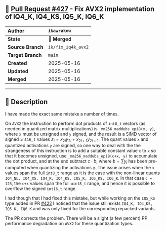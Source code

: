 ## 🔀 [Pull Request #427](https://github.com/ikawrakow/ik_llama.cpp/pull/427) - Fix AVX2 implementation of IQ4_K, IQ4_KS, IQ5_K, IQ6_K

| **Author** | `ikawrakow` |
| :--- | :--- |
| **State** | 🔀 **Merged** |
| **Source Branch** | `ik/fix_iq4k_avx2` |
| **Target Branch** | `main` |
| **Created** | 2025-05-16 |
| **Updated** | 2025-05-16 |
| **Merged** | 2025-05-16 |

---

## 📄 Description

I have made the exact same mistake a number of times.

On `AVX2` the instruction to perform dot products of `int8_t` vectors (as needed in quantized matrix multiplications) is `_mm256_maddubs_epi8(x, y)`, where `x` must be unsigned and `y` signed, and the result is a SIMD vector of signed `int16_t` values $z_i = x_{2i} y_{2i} + x_{2i+1} y_{2i+1}$. The quant values `x` and quantized activations `y` are signed, so one way to deal with the the strangeness of this instruction is to add a suitable constant value `c` to `x` so that it becomes unsigned, use `_mm256_maddubs_epi8(c+x, y)` to accumulate the dot product, and at the end subtract $c \cdot b$, where $b = \sum y_i$ has been pre-computed when quantizing the activations `y`. The issue arises when the `x` values span the full `int8_t` range as it is the case with the non-linear quants `IQ4_NL, IQ4_XS, IQ4_K, IQ4_KS, IQ5_K, IQ5_KS, IQ6_K`. In that case `c = 128`, the `c+x` values span the full `uint8_t` range, and hence it is possible to overflow the signed `int16_t` range.

I had though that I had fixed this mistake, but while working on the `IQ5_KS` type added in PR [#422](https://github.com/ikawrakow/ik_llama.cpp/issues/422) I noticed that the issue still exists `IQ4_K, IQ4_KS, IQ5_K, IQ6_K` and was only fixed for the corresponding repacked variants.

The PR corrects the problem. There will be a slight (a few percent) PP performance degradation on `AVX2` for these quantization types.